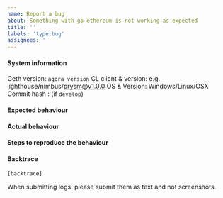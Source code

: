 ```yaml
---
name: Report a bug
about: Something with go-ethereum is not working as expected
title: ''
labels: 'type:bug'
assignees: ''
---
```


#### System information

Geth version: `agora version`
CL client & version: e.g. lighthouse/nimbus/prysm@v1.0.0
OS & Version: Windows/Linux/OSX
Commit hash : (if `develop`)

#### Expected behaviour


#### Actual behaviour


#### Steps to reproduce the behaviour


#### Backtrace

````
[backtrace]
````

When submitting logs: please submit them as text and not screenshots.
